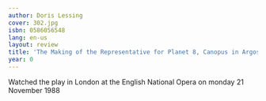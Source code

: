 ```yaml
---
author: Doris Lessing
cover: 302.jpg
isbn: 0586056548
lang: en-us
layout: review
title: 'The Making of the Representative for Planet 8, Canopus in Argos: Archives'
year: 0
---
```

Watched the play in London at the English National Opera on monday 21 November 1988
